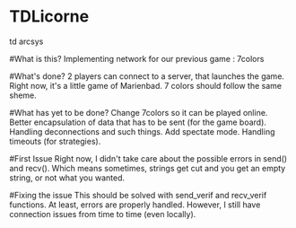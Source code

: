 # TDLicorne
td arcsys

#What is this?
Implementing network for our previous game : 7colors

#What's done?
2 players can connect to a server, that launches the game.
Right now, it's a little game of Marienbad.
7 colors should follow the same sheme.

#What has yet to be done?
Change 7colors so it can be played online.
Better encapsulation of data that has to be sent (for the game board).
Handling deconnections and such things.
Add spectate mode.
Handling timeouts (for strategies).


#First Issue
Right now, I didn't take care about the possible errors in send() and recv().
Which means sometimes, strings get cut and you get an empty string, or not what you wanted.

#Fixing the issue
This should be solved with send_verif and recv_verif functions.
At least, errors are properly handled.
However, I still have connection issues from time to time (even locally).

